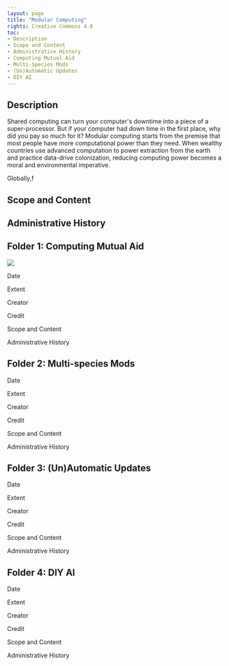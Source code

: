 ```yaml
---
layout: page
title: "Modular Computing"
rights: Creative Commons 4.0
toc:
- Description
- Scope and Content
- Administrative History
- Computing Mutual Aid
- Multi-Species Mods
- (Un)Automatic Updates
- DIY AI 
---
```


## Description

Shared computing can turn your computer's downtime into a piece of a super-processor. But if your computer had down time in the first place, why did you pay so much for it? Modular computing starts from the premise that most people have more computational power than they need. When wealthy countries use advanced computation to power extraction from the earth and practice data-drive colonization, reducing computing power becomes a moral and environmental imperative.

Globally,f

## Scope and Content

## Administrative History

## Folder 1: Computing Mutual Aid

![][image-1]

Date

Extent

Creator

Credit

Scope and Content

Administrative History

## Folder 2: Multi-species Mods

Date

Extent

Creator

Credit
  
Scope and Content

Administrative History 

## Folder 3: (Un)Automatic Updates

Date

Extent

Creator

Credit
  
Scope and Content

Administrative History 

## Folder 4: DIY AI

Date

Extent

Creator

Credit
  
Scope and Content

Administrative History 

[image-1]:	https://github.com/jfo-omalley/repairarch/blob/master/_texts/images/computingshare.png?raw=true